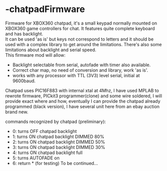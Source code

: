 # -chatpadFirmware
Firmware for XBOX360 chatpad, it's a small keypad normally mounted on XBOX360 game controllers for chat. It features quite complete keyboard and has backlight.<br>
It can be used 'as is' but keys not correspond to letters and it should be used with a complex library to get around the limitations. There's also some limitations about backlight and serial speed.<br>
This firmware mod will allow:<br>

- Backlight selectable from serial, autofade with timer also available.
- Correct char map, no need of conversion and library, work 'as is'.
- works with any processor with TTL (3V3) level serial, initial at 9600baud.

Chatpad uses PIC16F883 with internal xtal at 4Mhz, I have used MPLAB to rewrote firmware, PICkit3 programmer(clone) and some wire soldered, I will provide exact where and how, eventually I can provide the chatpad already programmed (black version), I have several unit here from an ebay auction brand new.<br>

commands recognized by chatpad (preliminary):<br>
- 0: turns OFF chatpad backlight
- 1: turns ON chatpad backlight DIMMED 80%
- 2: turns ON chatpad backlight DIMMED 50%
- 3: turns ON chatpad backlight DIMMED 30%
- 4: turns ON chatpad backlight full
- 5: turns AUTOFADE on
- 6: return * (for testing)
To be continued...
